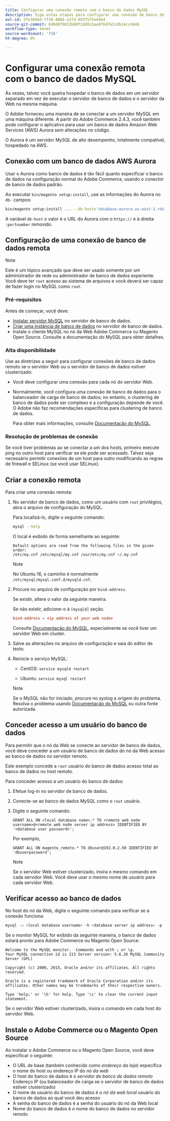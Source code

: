 ```yaml
---
title: Configurar uma conexão remota com o banco de dados MySQL
description: Siga estas etapas para configurar uma conexão de banco de dados remota para instalações locais do Adobe Commerce.
exl-id: 5fe304bd-ff38-4066-a1fd-8937575e4de4
source-git-commit: 8d0d8f9822b88f2dd8cbae8f6d7e3cdb14cc4848
workflow-type: tm+mt
source-wordcount: '716'
ht-degree: 0%

---
```


# Configurar uma conexão remota com o banco de dados MySQL

Às vezes, talvez você queira hospedar o banco de dados em um servidor separado em vez de executar o servidor de banco de dados e o servidor da Web na mesma máquina.

O Adobe forneceu uma maneira de se conectar a um servidor MySQL em uma máquina diferente. A partir do Adobe Commerce 2.4.3, você também pode configurar o aplicativo para usar um banco de dados Amazon Web Services (AWS) Aurora sem alterações no código.

O Aurora é um servidor MySQL de alto desempenho, totalmente compatível, hospedado na AWS.

## Conexão com um banco de dados AWS Aurora

Usar o Aurora como banco de dados é tão fácil quanto especificar o banco de dados na configuração normal do Adobe Commerce, usando o conector de banco de dados padrão.

Ao executar `bin/magento setup:install`, use as informações do Aurora no `db-` campos:

```bash
bin/magento setup:install ... --db-host='database-aurora.us-east-1.rds.amazonaws.com' --db-name='magento2' --db-user='username' --db-password='password' ...
```

A variável `db-host` o valor é o URL do Aurora com o `https://` e à direita `:portnumber`  removido.

## Configuração de uma conexão de banco de dados remota

>[!NOTE]
>
>Este é um tópico avançado que deve ser usado somente por um administrador de rede ou administrador de banco de dados experiente. Você deve ter `root` acesso ao sistema de arquivos e você deverá ser capaz de fazer login no MySQL como `root`.

### Pré-requisitos

Antes de começar, você deve:

* [Instalar servidor MySQL](mysql.md) no servidor de banco de dados.
* [Criar uma instância de banco de dados](mysql.md#configuring-the-database-instance) no servidor de banco de dados.
* Instale o cliente MySQL no nó da Web Adobe Commerce ou Magento Open Source. Consulte a documentação do MySQL para obter detalhes.

### Alta disponibilidade

Use as diretrizes a seguir para configurar conexões de banco de dados remoto se o servidor Web ou o servidor de banco de dados estiver clusterizado:

* Você deve configurar uma conexão para cada nó do servidor Web.
* Normalmente, você configura uma conexão de banco de dados para o balanceador de carga de banco de dados; no entanto, o clustering de banco de dados pode ser complexo e a configuração depende de você. O Adobe não faz recomendações específicas para clustering de banco de dados.

  Para obter mais informações, consulte [Documentação do MySQL](https://dev.mysql.com/doc/refman/5.6/en/mysql-cluster.html).

### Resolução de problemas de conexão

Se você tiver problemas ao se conectar a um dos hosts, primeiro execute ping no outro host para verificar se ele pode ser acessado. Talvez seja necessário permitir conexões de um host para outro modificando as regras de firewall e SELinux (se você usar SELinux).

## Criar a conexão remota

Para criar uma conexão remota:

1. No servidor de banco de dados, como um usuário com `root` privilégios, abra o arquivo de configuração do MySQL.

   Para localizá-lo, digite o seguinte comando:

   ```bash
   mysql --help
   ```

   O local é exibido de forma semelhante ao seguinte:

   ```terminal
   Default options are read from the following files in the given order:
   /etc/my.cnf /etc/mysql/my.cnf /usr/etc/my.cnf ~/.my.cnf
   ```

   >[!NOTE]
   >
   >No Ubuntu 16, o caminho é normalmente `/etc/mysql/mysql.conf.d/mysqld.cnf`.

1. Procure no arquivo de configuração por `bind-address`.

   Se existir, altere o valor da seguinte maneira.

   Se não existir, adicione-o à `[mysqld]` seção.

   ```conf
   bind-address = <ip address of your web node>
   ```

   Consulte [Documentação do MySQL](https://dev.mysql.com/doc/refman/5.6/en/server-options.html), especialmente se você tiver um servidor Web em cluster.

1. Salve as alterações no arquivo de configuração e saia do editor de texto.
1. Reinicie o serviço MySQL:

   * CentOS: `service mysqld restart`

   * Ubuntu: `service mysql restart`

   >[!NOTE]
   >
   >Se o MySQL não for iniciado, procure no syslog a origem do problema. Resolva o problema usando [Documentação do MySQL](https://dev.mysql.com/doc/refman/5.6/en/server-options.html#option_mysqld_bind-address) ou outra fonte autorizada.

## Conceder acesso a um usuário do banco de dados

Para permitir que o nó da Web se conecte ao servidor de banco de dados, você deve conceder a um usuário de banco de dados do nó da Web acesso ao banco de dados no servidor remoto.

Este exemplo concede a `root` usuário do banco de dados acesso total ao banco de dados no host remoto.

Para conceder acesso a um usuário do banco de dados:

1. Efetue log-in no servidor de banco de dados.
1. Conecte-se ao banco de dados MySQL como o `root` usuário.
1. Digite o seguinte comando:

   ```shell
   GRANT ALL ON <local database name>.* TO <remote web node username>@<remote web node server ip address> IDENTIFIED BY '<database user password>';
   ```

   Por exemplo,

   ```shell
   GRANT ALL ON magento_remote.* TO dbuser@192.0.2.50 IDENTIFIED BY 'dbuserpassword';
   ```

   >[!NOTE]
   >
   >Se o servidor Web estiver clusterizado, insira o mesmo comando em cada servidor Web. Você deve usar o mesmo nome de usuário para cada servidor Web.

## Verificar acesso ao banco de dados

No host do nó da Web, digite o seguinte comando para verificar se a conexão funciona:

```bash
mysql -u <local database username> -h <database server ip address> -p
```

Se o monitor MySQL for exibido da seguinte maneira, o banco de dados estará pronto para Adobe Commerce ou Magento Open Source:

```terminal
Welcome to the MySQL monitor.  Commands end with ; or \g.
Your MySQL connection id is 213 Server version: 5.6.26 MySQL Community Server (GPL)

Copyright (c) 2000, 2015, Oracle and/or its affiliates. All rights reserved.

Oracle is a registered trademark of Oracle Corporation and/or its affiliates. Other names may be trademarks of their respective owners.

Type 'help;' or '\h' for help. Type '\c' to clear the current input statement.
```

Se o servidor Web estiver clusterizado, insira o comando em cada host do servidor Web.

## Instale o Adobe Commerce ou o Magento Open Source

Ao instalar o Adobe Commerce ou o Magento Open Source, você deve especificar o seguinte:

* O URL de base (também conhecido como *endereço da loja*) especifica o nome do host ou endereço IP do *nó da web*
* O host do banco de dados é o *servidor de banco de dados remoto* Endereço IP (ou balanceador de carga se o servidor de banco de dados estiver clusterizado)
* O nome de usuário do banco de dados é o *nó da web local* usuário do banco de dados ao qual você deu acesso
* A senha do banco de dados é a senha do usuário do nó da Web local
* Nome do banco de dados é o nome do banco de dados no servidor remoto
